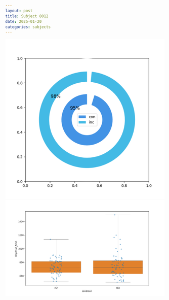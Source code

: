 ```yaml
---
layout: post
title: Subject 8012
date: 2025-01-20
categories: subjects
---
```


![](data/8012/run-4/8012_accuracy_by_condition.png)
![](data/8012/run-4/8012_rt.png)
